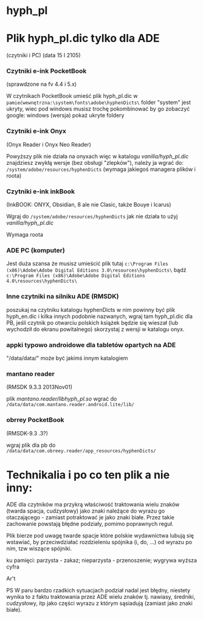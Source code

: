 # hyph_pl


Plik hyph_pl.dic tylko dla ADE
==============================
(czytniki i PC) (data 15 I 2105)
 
### Czytniki e-ink PocketBook ###
(sprawdzone na fv 4.4 i 5.x)

W czytnikach PocketBook umieść plik hyph_pl.dic w 
`pamiećwewnętrzna:\system\fonts\adobe\hyphenDicts\`
folder "system" jest ukryty, wiec pod windows musisz trochę pokombinować by 
go zobaczyć  google: windows (wersja) pokaż ukryte foldery

### Czytniki e-ink Onyx ###
(Onyx Reader i Onyx Neo Reader)

Powyższy plik nie działa na onyxach więc w katalogu _vanilla/hyph_pl.dic_ 
znajdziesz zwykłą wersje (bez obsługi "zlepków"), należy ja wgrać do:
`/system/adobe/resources/hyphenDicts`
(wymaga jakiegoś managera plików i roota)

### Czytniki e-ink inkBook ###
(InkBOOK: ONYX, Obsidian, 8 ale nie Clasic, także Bouye i Icarus)

Wgraj do `/system/adobe/resources/hyphenDicts` jak nie działa to użyj _vanilla/hyph_pl.dic_ 

Wymaga roota

### ADE PC (komputer) ###
Jest duża szansa że musisz umieścić plik tutaj
`c:\Program Files (x86)\Adobe\Adobe Digital Editions 3.0\resources\hyphenDicts\`
bądź
`c:\Program Files (x86)\Adobe\Adobe Digital Editions 4.0\resources\hyphenDicts\`

### Inne czytniki na silniku ADE (RMSDK) ###
poszukaj na czytniku katalogu hyphenDicts w nim powinny być plik hyph_en.dic 
i kilka innych podobnie nazwanych, wgraj tam hyph_pl.dic dla PB, 
jeśli czytnik po otwarciu polskich książek będzie się wieszał (lub wychodził do 
ekranu powitalnego) skorzystaj z wersji w katalogu onyx.

### appki typowo androidowe dla tabletów opartych na ADE ###
"/data/data/" może być jakimś innym katalogiem

### mantano reader ###
(RMSDK 9.3.3 2013Nov01)

plik _mantano.reader/libhyph_pl.so_ wgrać do 
`/data/data/com.mantano.reader.android.lite/lib/`

### obrrey PocketBook ###
(RMSDK-9.3 .3?)

wgraj plik dla pb do 
`/data/data/com.obreey.reader/app_resources/hyphenDicts/`


Technikalia i po co ten plik a nie inny:
========================================
ADE dla czytników ma przykrą właściwość traktowania wielu znaków (twarda spacja, 
cudzysłowy) jako znaki należące do wyrazu go otaczającego - zamiast potraktować
je jako znaki białe. Przez takie zachowanie powstają błędne podziały, pomimo 
poprawnych reguł.

Plik bierze pod uwagę twarde spacje które polskie wydawnictwa lubują się 
wstawiać, by przeciwdziałać rozdzieleniu spójnika (i, do, ...) od wyrazu po nim,
tzw wiszące spójniki.


ku pamięci:
parzysta - zakaz; nieparzysta - przenoszenie; wygrywa wyższa cyfra


Ar't

PS W paru bardzo rzadkich sytuacjach podział nadal jest błędny, niestety wynika 
to z faktu traktowania przez ADE wielu znaków tj. nawiasy, średniki, cudzysłowy, itp 
jako części wyrazu z którym sąsiadują (zamiast jako znaki białe).

